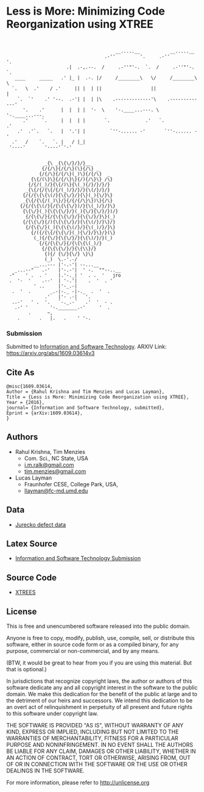 
# Less is More: Minimizing Code Reorganization using XTREE

```
                                                                           
                                                                           
                                        __.....__           __.....__      
                                    .-''         '.     .-''         '.    
                      .|  .-,.--.  /     .-''"'-.  `.  /     .-''"'-.  `.  
   ____     _____   .' |_ |  .-. |/     /________\   \/     /________\   \ 
  `.   \  .'    / .'     || |  | ||                  ||                  | 
    `.  `'    .' '--.  .-'| |  | |\    .-------------'\    .-------------' 
      '.    .'      |  |  | |  '-  \    '-.____...---. \    '-.____...---. 
      .'     `.     |  |  | |       `.             .'   `.             .'  
    .'  .'`.   `.   |  '.'| |         `''-...... -'       `''-...... -'    
  .'   /    `.   `. |   / |_|                                              
 '----'       '----'`'-'                                                   

 
              _{\ _{\{\/}/}/}__
             {/{/\}{/{/\}(\}{/\} _
            {/{/\}{/{/\}(_)\}{/{/\}  _
         {\{/(\}\}{/{/\}\}{/){/\}\} /\}
        {/{/(_)/}{\{/)\}{\(_){/}/}/}/}
       _{\{/{/{\{/{/(_)/}/}/}{\(/}/}/}
      {/{/{\{\{\(/}{\{\/}/}{\}(_){\/}\}
      _{\{/{\{/(_)\}/}{/{/{/\}\})\}{/\}
     {/{/{\{\(/}{/{\{\{\/})/}{\(_)/}/}\}
      {\{\/}(_){\{\{\/}/}(_){\/}{\/}/})/}
       {/{\{\/}{/{\{\{\/}/}{\{\/}/}\}(_)
      {/{\{\/}{/){\{\{\/}/}{\{\(/}/}\}/}
       {/{\{\/}(_){\{\{\(/}/}{\(_)/}/}\}
         {/({/{\{/{\{\/}(_){\/}/}\}/}(\}
          (_){/{\/}{\{\/}/}{\{\)/}/}(_)
            {/{/{\{\/}{/{\{\{\(_)/}
             {/{\{\{\/}/}{\{\\}/}
              {){/ {\/}{\/} \}\}
              (_)  \.-'.-/
          __...--- |'-.-'| --...__
   _...--"   .-'   |'-.-'|  ' -.  ""--..__
 -"    ' .  . '    |.'-._| '  . .  '   jro
 .  '-  '    .--'  | '-.'|    .  '  . '
          ' ..     |'-_.-|
  .  '  .       _.-|-._ -|-._  .  '  .
              .'   |'- .-|   '.
  ..-'   ' .  '.   `-._.-´   .'  '  - .
   .-' '        '-._______.-'     '  .
        .      ~,
    .       .   |.   .    ' '-.
```

### Submission 

Submitted to [Information and Software Technology](https://www.journals.elsevier.com/information-and-software-technology/). ARXIV Link: https://arxiv.org/abs/1609.03614v3

## Cite As

```
@misc{1609.03614,
Author = {Rahul Krishna and Tim Menzies and Lucas Layman},
Title = {Less is More: Minimizing Code Reorganization using XTREE},
Year = {2016},
journal= {Information and Software Technology, submitted},
Eprint = {arXiv:1609.03614},
}
```

## Authors

+ Rahul Krishna, Tim Menzies
  + Com. Sci., NC State, USA 
  + i.m.ralk@gmail.com
  + tim.menzies@gmail.com
+ Lucas Layman
  + Fraunhofer CESE, College Park, USA, 
  + llayman@fc-md.umd.edu

## Data

+ [Jurecko defect data](http://openscience.us/repo/defect/ck)

## Latex Source

+ [Information and Software Technology Submission](https://github.com/ai-se/XTREE/tree/master/doc/IST)

## Source Code

+ [XTREES](https://github.com/ai-se/XTREE/tree/master/src)

## License

This is free and unencumbered software released into the public domain.

Anyone is free to copy, modify, publish, use, compile, sell, or distribute this software, either in source code form or as a compiled binary, for any purpose, commercial or non-commercial, and by any means.

(BTW, it would be great to hear from you if you are using this material. But that is optional.)

In jurisdictions that recognize copyright laws, the author or authors of this software dedicate any and all copyright interest in the software to the public domain. We make this dedication for the benefit of the public at large and to the detriment of our heirs and successors. We intend this dedication to be an overt act of relinquishment in perpetuity of all present and future rights to this software under copyright law.

THE SOFTWARE IS PROVIDED "AS IS", WITHOUT WARRANTY OF ANY KIND, EXPRESS OR IMPLIED, INCLUDING BUT NOT LIMITED TO THE WARRANTIES OF MERCHANTABILITY, FITNESS FOR A PARTICULAR PURPOSE AND NONINFRINGEMENT. IN NO EVENT SHALL THE AUTHORS BE LIABLE FOR ANY CLAIM, DAMAGES OR OTHER LIABILITY, WHETHER IN AN ACTION OF CONTRACT, TORT OR OTHERWISE, ARISING FROM, OUT OF OR IN CONNECTION WITH THE SOFTWARE OR THE USE OR OTHER DEALINGS IN THE SOFTWARE.

For more information, please refer to http://unlicense.org
  

